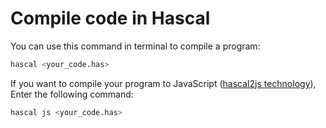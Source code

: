 # Compile code in Hascal

You can use this command in terminal to compile a program:
```sh
hascal <your_code.has>
```

If you want to compile your program to JavaScript ([hascal2js technology](https://github.com/hascal/hascal2js)), Enter the following command:
```sh
hascal js <your_code.has>
```
